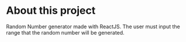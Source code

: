 # About this project

Random Number generator made with ReactJS. The user must input the range that the random number will be generated.

